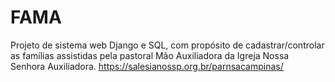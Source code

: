 # FAMA
Projeto de sistema web Django e SQL, com propósito de cadastrar/controlar as famílias assistidas pela pastoral Mão Auxiliadora da Igreja Nossa Senhora Auxiliadora.  https://salesianossp.org.br/parnsacampinas/
